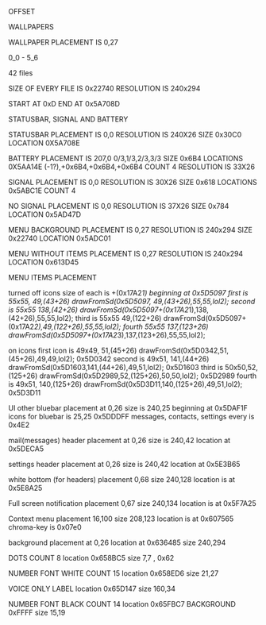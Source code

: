 
OFFSET

WALLPAPERS

WALLPAPER PLACEMENT IS 0,27

0_0 - 5_6

42 files

SIZE OF EVERY FILE IS 0x22740
RESOLUTION IS 240x294


START AT 0xD
END AT 0x5A708D

STATUSBAR, SIGNAL AND BATTERY

STATUSBAR PLACEMENT IS 0,0
  RESOLUTION IS 240X26
  SIZE 0x30C0
  LOCATION 0X5A708E

BATTERY PLACEMENT IS 207,0
  0/3,1/3,2/3,3/3
  SIZE 0x6B4
  LOCATIONS 0X5AA14E (-1?),+0x6B4,+0x6B4,+0x6B4
  COUNT 4
  RESOLUTION IS 33X26

SIGNAL PLACEMENT IS 0,0
  RESOLUTION IS 30X26
  SIZE 0x618
  LOCATIONS 0x5ABC1E
  COUNT 4


NO SIGNAL PLACEMENT IS 0,0
  RESOLUTION IS 37X26
  SIZE 0x784
  LOCATION 0x5AD47D

MENU BACKGROUND PLACEMENT IS 0,27
  RESOLUTION IS 240x294
  SIZE 0x22740
  LOCATION 0x5ADC01

MENU WITHOUT ITEMS PLACEMENT IS 0,27
  RESOLUTION IS 240x294
  LOCATION 0x613D45

MENU ITEMS PLACEMENT

  turned off icons
  size of each is +(0x17A2*1)
  beginning at 0x5D5097
  first is 55x55, 49,(43+26)
  drawFromSd(0x5D5097, 49,(43+26),55,55,lol2);
  second is 55x55 138,(42+26)
  drawFromSd(0x5D5097+(0x17A2*1),138,(42+26),55,55,lol2);
  third is 55x55 49,(122+26)
  drawFromSd(0x5D5097+(0x17A2*2),49,(122+26),55,55,lol2);
  fourth 55x55 137,(123+26)
  drawFromSd(0x5D5097+(0x17A2*3),137,(123+26),55,55,lol2);

  on icons
  first icon is 49x49, 51,(45+26)
  drawFromSd(0x5D0342,51,(45+26),49,49,lol2);
  0x5D0342
  second is 49x51, 141,(44+26)
  drawFromSd(0x5D1603,141,(44+26),49,51,lol2);
  0x5D1603
  third is 50x50,52,(125+26)
  drawFromSd(0x5D2989,52,(125+26),50,50,lol2);
  0x5D2989
  fourth is 49x51, 140,(125+26)
  drawFromSd(0x5D3D11,140,(125+26),49,51,lol2);
  0x5D3D11

UI other
  bluebar placement at 0,26
  size is 240,25
  beginning at 0x5DAF1F
  icons for bluebar is 25,25 0x5DDDFF
    messages, contacts, settings
  every is 0x4E2

  mail(messages) header placement at 0,26
  size is 240,42
  location at 0x5DECA5

  settings header placement at 0,26
  size is 240,42
  location at 0x5E3B65

  white bottom (for headers) placement 0,68
  size 240,128
  location is at 0x5E8A25

  Full screen notification placement 0,67
  size 240,134
  location is at 0x5F7A25

  Context menu placement 16,100
  size 208,123
  location is at 0x607565
  chroma-key is 0x07e0

  background placement at 0,26
  location at 0x636485
  size 240,294

  DOTS
  COUNT 8
  location 0x658BC5
  size 7,7 , 0x62

  NUMBER FONT WHITE
  COUNT 15
  location 0x658ED6
  size 21,27

  VOICE ONLY LABEL
  location 0x65D147
  size 160,34

  NUMBER FONT BLACK
  COUNT 14
  location 0x65FBC7
  BACKGROUND 0xFFFF
  size 15,19